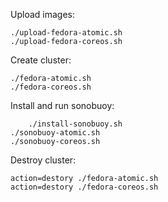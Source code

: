 Upload images:

	./upload-fedora-atomic.sh
	./upload-fedora-coreos.sh

Create cluster:

	./fedora-atomic.sh
	./fedora-coreos.sh

Install and run sonobuoy:

        ./install-sonobuoy.sh
	./sonobuoy-atomic.sh
	./sonobuoy-coreos.sh

Destroy cluster:

	action=destory ./fedora-atomic.sh
	action=destory ./fedora-coreos.sh
